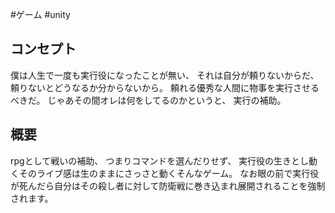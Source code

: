 #ゲーム #unity 
## コンセプト
僕は人生で一度も実行役になったことが無い、
それは自分が頼りないからだ、
頼りないとどうなるか分からないから。
頼れる優秀な人間に物事を実行させるべきだ。
じゃあその間オレは何をしてるのかというと、
実行の補助。
## 概要
rpgとして戦いの補助、
つまりコマンドを選んだりせず、
実行役の生きとし動くそのライブ感は生のままにさっさと動くそんなゲーム。
なお眼の前で実行役が死んだら自分はその殺し者に対して防衛戦に巻き込まれ展開されることを強制されます。
